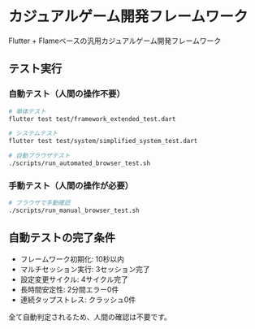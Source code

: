 # カジュアルゲーム開発フレームワーク

Flutter + Flameベースの汎用カジュアルゲーム開発フレームワーク

## テスト実行

### 自動テスト（人間の操作不要）
```bash
# 単体テスト
flutter test test/framework_extended_test.dart

# システムテスト  
flutter test test/system/simplified_system_test.dart

# 自動ブラウザテスト
./scripts/run_automated_browser_test.sh
```

### 手動テスト（人間の操作が必要）
```bash
# ブラウザで手動確認
./scripts/run_manual_browser_test.sh
```

## 自動テストの完了条件

- フレームワーク初期化: 10秒以内
- マルチセッション実行: 3セッション完了
- 設定変更サイクル: 4サイクル完了
- 長時間安定性: 2分間エラー0件
- 連続タップストレス: クラッシュ0件

全て自動判定されるため、人間の確認は不要です。